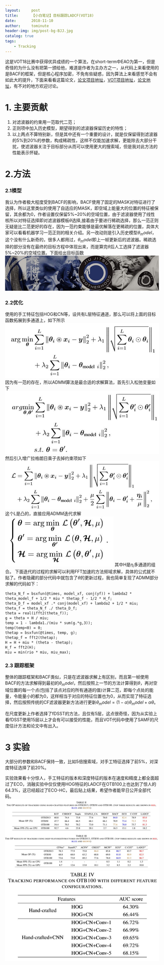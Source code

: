 ```yaml
---
layout:     post
title:      【小白笔记】目标跟踪LADCF(VOT18)
date:       2018-11-10
author:     tominute
header-img: img/post-bg-BJJ.jpg
catalog: true
tags:
    - Tracking
---
```


这是VOT18比赛中获得优异成绩的一个算法，在short-term中EAO为第一，但是奇怪的为什么没有把第一颁给他，难道是作者为主办方之一，从代码上来看使用的是BACF的框架，但是核心程序加密，不免有些疑惑，因为算法上来看感觉不会有如此大的提升，下面来看看这篇论文，[论文项目地址](https://github.com/XU-TIANYANG/LADCF)，[VOT项目地址](https://github.com/XU-TIANYANG/LADCF_VOT)，[论文地址](https://www.researchgate.net/publication/326696472_Learning_Adaptive_Discriminative_Correlation_Filters_via_Temporal_Consistency_Preserving_Spatial_Feature_Selection_for_Robust_Visual_Tracking)，有不对的地方欢迎讨论。

# 1. 主要贡献
1. 对滤波器的约束用一范取代二范；
2. 正则项中加入历史模型，期望得到的滤波器保留历史的特性；
3. 以上两点不算特别新，但是其中还有一个重要的设计，就是仅保留得到滤波器的5%到20%的参数，构成稀疏性，这样不仅能加速求解，更能除去大部分干扰，使滤波器关注于目标部分从而可以使用更大的搜索域，但是我对此方法的性能表示怀疑。

# 2.方法
### 2.1模型
我认为作者极大程度受到BACF的影响，BACF使用了固定的MASK对特征进行了选择，所以这里类似的使用了自适应的MASK，即空域上能量大的位置的特征被保留，其余都为0，作者设置仅保留5%~20%的空域位置，由于滤波器使用了线性核所以对特征选择即对滤波器模板$\theta$选择,接着由于要进行稀疏选择，那么一范正则无疑是比二范更好的存在，因为一范约束能够是最优解落在更稀疏的位置，具体大家可以看看机器学习一范正则的相关介绍。另一改动则是引入历史模型$\theta_model$，这个没有什么新奇的，很多人都用过，$\theta_model$即上一帧更新后的滤波器。稀疏选择的部分没有在最终的目标方程中体现出来，而是算完$\theta$后人工选择了滤波器5%~20%的空域位置。下面给出目标函数
![1](img/post-bg-BJJ.jpg)

### 2.2优化
使用的手工特征包括HOG和CN等，设共有L层特征通道，那么可以将上面的目标函数拓展到多通道上，如下所示
![2](img/20181110/2.jpg)
因为有一范的存在，所以ADMM算法是最合适的求解算法，首先引入松弛变量如下
![3](img/20181110/3.jpg)
然后引入增广拉格朗日乘子去掉约束项如下
![4](img/20181110/4.jpg)
这个L是凸的，直接应用ADMM迭代求解
![5](img/20181110/5.jpg)
其中H是$\eta_i$多通道的组合。
下面迭代的过程的求解可以利用FFT加速的方法频域求解，具体的公式就不贴了。作者隐藏的部分代码中就包含了$\theta$的更新过程，我也简单复现了ADMM部分求解的代码如下：

```
theta_N_f = bsxfun(@times, model_xf, conj(yf)) + lambda2 * theta_model_f + 1/2 * miu * thetap_f - 1/2 * H_f;
theta_D_f = model_xf .* conj(model_xf) + lambda2 + 1/2 * miu;
theta_f = theta_N_f ./ theta_D_f;
theta = real(ifft2(theta_f));
g = theta + H / miu; 
temp = 1 - lambda1./(miu * sum(g.*g,3));
temp(temp<0) = 0;         
thetap = bsxfun(@times, temp, g);
thetap_f = fft2(thetap);
H = H + miu * (theta - thetap);
H_f = fft2(H);
miu = min(rio * miu, miu_max);
```

### 2.3 跟踪框架
整体的跟踪框架和BACF类似，只是在滤波器求解上有区别，而且第一帧使用BACF的方法求解得到最初的$\theta_model$，然后按照上一节的方法计算得到$\theta$，再对空域位置的每一个点(包括了该点对应的所有通道的值)计算二范，即每个点处的能量，令能量小的都为0，这样相当于对应的特征位置也为0，从而实现了特征选择，然后按照传统的CF滤波器更新方法进行更新${\theta}_model = (1-\alpha){\theta}_model +\alpha \theta$。

在尺度更新上作者选择了fDSST的方法，且仅有5层，这点很奇怪，因为从实验上看fDSST使用15层以上才会有可以接受的性能，而且VOT代码中使用了SAMF的尺度估计方法和论文中有出入。

# 3 实验
大部分的参数和BACF保持一致，比如5倍搜索域，对手工特征选择了前5%，对深度特征选择了前20%。

实验效果看十分惊人，手工特征的版本和深度特征的版本在速度和精度上都全面超过了ECO，消融实验中仅仅使用HOG特征的LADCF在OTB100上也达到了惊人的64.3%，这已经超过了ECO-HC，最后贴上结果，希望作者能早日公开全部代码。
![OTB](img/20181110/6.jpg)
![消融实验](img/20181110/7.jpg)